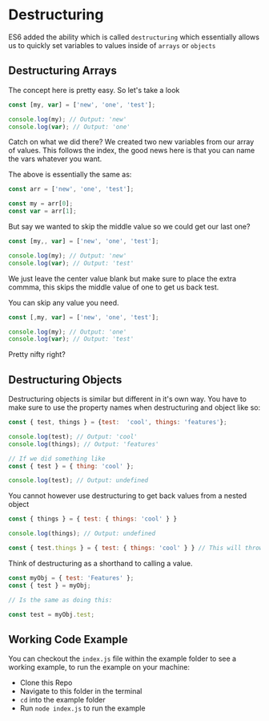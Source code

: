 # Destructuring

ES6 added the ability which is called `destructuring` which essentially allows us to quickly set variables to values inside of `arrays` or `objects`

## Destructuring Arrays

The concept here is pretty easy. So let's take a look

```js
const [my, var] = ['new', 'one', 'test'];

console.log(my); // Output: 'new'
console.log(var); // Output: 'one'
```

Catch on what we did there? We created two new variables from our array of values. This follows the index, the good news here is that you can name the vars whatever you want.

The above is essentially the same as:

```js
const arr = ['new', 'one', 'test'];

const my = arr[0];
const var = arr[1];
```

But say we wanted to skip the middle value so we could get our last one?

```js
const [my,, var] = ['new', 'one', 'test'];

console.log(my); // Output: 'new'
console.log(var); // Output: 'test'
```

We just leave the center value blank but make sure to place the extra commma, this skips the middle value of one to get us back test.

You can skip any value you need.

```js
const [,my, var] = ['new', 'one', 'test'];

console.log(my); // Output: 'one'
console.log(var); // Output: 'test'
```

Pretty nifty right?

## Destructuring Objects

Destructuring objects is similar but different in it's own way. You have to make sure to use the property names when destructuring and object like so:

```js
const { test, things } = {test:  'cool', things: 'features'};

console.log(test); // Output: 'cool'
console.log(things); // Output: 'features'

// If we did something like
const { test } = { thing: 'cool' };

console.log(test); // Output: undefined
```

You cannot however use destructuring to get back values from a nested object

```js
const { things } = { test: { things: 'cool' } }

console.log(things); // Output: undefined

const { test.things } = { test: { things: 'cool' } } // This will throw an error
```

Think of destructuring as a shorthand to calling a value.

```js
const myObj = { test: 'Features' };
const { test } = myObj;

// Is the same as doing this:

const test = myObj.test;
```

## Working Code Example

You can checkout the `index.js` file within the example folder to see a working example, to run the example on your machine:

- Clone this Repo
- Navigate to this folder in the terminal
- `cd` into the example folder
- Run `node index.js` to run the example

